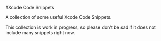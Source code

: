 #Xcode Code Snippets

A collection of some useful Xcode Code Snippets.

This collection is work in progress, so please don't be sad if it does not include many snippets right now.
